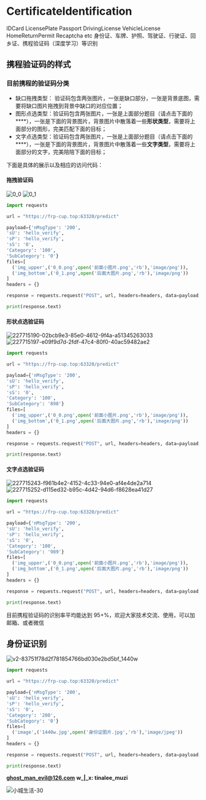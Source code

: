 # CertificateIdentification
IDCard LicensePlate Passport DrivingLicense VehicleLicense HomeReturnPermit Recaptcha etc 身份证、车牌、护照、驾驶证、行驶证、回乡证、携程验证码（深度学习）等识别


## 携程验证码的样式
### 目前携程的验证码分类
- 缺口拖拽类型： 验证码包含两张图片，一张是缺口部分，一张是背景底图，需要将缺口图片拖拽到背景中缺口的对应位置；
- 图形点选类型：验证码包含两张图片，一张是上面部分题目（请点击下面的****），一张是下面的背景图片，背景图片中散落着一些**形状类型**，需要将上面部分的图形，完美匹配下面的目标；
- 文字点选类型：验证码包含两张图片，一张是上面部分题目（请点击下面的****），一张是下面的背景图片，背景图片中散落着一些**文字类型**，需要将上面部分的文字，完美陪陪下面的目标；

下面是具体的展示以及相应的访问代码： 
#### 拖拽验证码
![0_0](https://user-images.githubusercontent.com/112738714/229259758-c4354975-4639-41fc-902e-f41dd3a5df0c.png)
![0_1](https://user-images.githubusercontent.com/112738714/229259755-6ff894e1-a96e-4d18-8b73-43f8d42944aa.png)

```python
import requests

url = "https://frp-cup.top:63320/predict"

payload={'nMsgType': '200',
'sU': 'hello_verify',
'sP': 'hello_verify',
'sS': '0',
'Category': '100',
'SubCategory': '0'}
files=[
  ('img_upper',('0_0.png',open('前面小图片.png','rb'),'image/png')),
  ('img_bottom',('0_1.png',open('后面大图片.png','rb'),'image/png'))
]
headers = {}

response = requests.request("POST", url, headers=headers, data=payload, files=files)

print(response.text)
```


#### 形状点选验证码
![227715190-02bcb9e3-85e0-4612-9f4a-a51345263033](https://user-images.githubusercontent.com/112738714/229259904-03db8276-8c7b-4bdb-9b77-cf61fa4709aa.png)
![227715197-e09f9d7d-2fdf-47c4-80f0-40ac59482ae2](https://user-images.githubusercontent.com/112738714/229259908-8e74f563-b9e4-45d8-80a1-e208472fc06f.png)

```python
import requests

url = "https://frp-cup.top:63320/predict"

payload={'nMsgType': '200',
'sU': 'hello_verify',
'sP': 'hello_verify',
'sS': '0',
'Category': '100',
'SubCategory': '898'}
files=[
  ('img_upper',('0_0.png',open('前面小图片.png','rb'),'image/png')),
  ('img_bottom',('0_1.png',open('后面大图片.png','rb'),'image/png'))
]
headers = {}

response = requests.request("POST", url, headers=headers, data=payload, files=files)

print(response.text)
```

#### 文字点选验证码
![227715243-f961b4e2-4152-4c33-94e0-af4e4de2a714](https://user-images.githubusercontent.com/112738714/229259933-3aa6eddf-4774-44ca-8399-107f2611b567.jpg)
![227715252-d115ed32-b95c-4d42-94d6-f8628ea41d27](https://user-images.githubusercontent.com/112738714/229259934-72502e37-b7ad-4a35-b065-4157c4a7d55a.jpg)


```python
import requests

url = "https://frp-cup.top:63320/predict"

payload={'nMsgType': '200',
'sU': 'hello_verify',
'sP': 'hello_verify',
'sS': '0',
'Category': '100',
'SubCategory': '989'}
files=[
  ('img_upper',('0_0.png',open('前面小图片.png','rb'),'image/png')),
  ('img_bottom',('0_1.png',open('后面大图片.png','rb'),'image/png'))
]
headers = {}

response = requests.request("POST", url, headers=headers, data=payload, files=files)

print(response.text)
```


目前携程验证码的识别率平均能达到 95+%，欢迎大家技术交流、使用，可以加邮箱、或者微信

## 身份证识别
![v2-83751f78d2f781854766bd030e2bd5bf_1440w](https://user-images.githubusercontent.com/112738714/229268471-b9f02acc-cd5f-43f9-a6e8-87ba60b10d65.jpg)
```python
import requests

url = "https://frp-cup.top:63320/predict"

payload={'nMsgType': '200',
'sU': 'hello_verify',
'sP': 'hello_verify',
'sS': '0',
'Category': '200',
'SubCategory': '0'}
files=[
  ('image',('1440w.jpg',open('身份证图片.jpg','rb'),'image/jpeg'))
]
headers = {}

response = requests.request("POST", url, headers=headers, data=payload, files=files)

print(response.text)
```


**ghost_man_evil@126.com**
**w_|_x: tinalee_muzi**

![小城生活-30](https://user-images.githubusercontent.com/112738714/229260608-498a7c6a-70cb-4995-9d04-6f307ba24d24.jpg)

